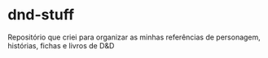 # dnd-stuff
Repositório que criei para organizar as minhas referências de personagem, histórias, fichas e livros de D&amp;D

